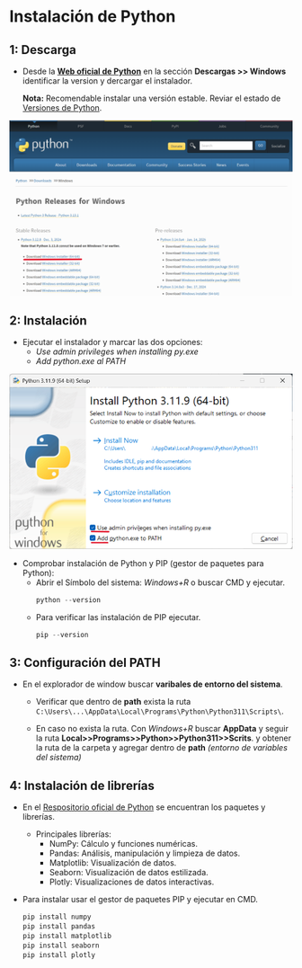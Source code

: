 # Instalación de Python

## 1: Descarga
* Desde la **[Web oficial de Python](https://www.python.org/)** en la sección **Descargas >> Windows** identificar la version y dercargar el instalador.

    **Nota:** Recomendable instalar una versión estable. Reviar el estado de [Versiones de Python](https://devguide.python.org/versions/).

![](./IMG/IMG_01.png)


## 2: Instalación
* Ejecutar el instalador y marcar las dos opciones:
    * *Use admin privileges when installing py.exe*
    * *Add python.exe al PATH*

![](./IMG/IMG_02.png)

* Comprobar instalación de Python y PIP (gestor de paquetes para Python):
    * Abrir el Símbolo del sistema: *Windows+R* o buscar CMD y ejecutar.
        ```python
        python --version
        ```
    * Para verificar las instalación de PIP ejecutar.
        ```python
        pip --version
        ```


## 3: Configuración del PATH

* En el explorador de window buscar **varibales de entorno del sistema**.
    * Verificar que dentro de **path** exista la ruta ```C:\Users\...\AppData\Local\Programs\Python\Python311\Scripts\```.

    * En caso no exista la ruta. Con *Windows+R* buscar **AppData** y seguir  la ruta **Local>>Programs>>Python>>Python311>>Scrits**. y obtener la ruta de la carpeta y agregar dentro de **path** *(entorno de variables del sistema)*


## 4: Instalación de librerías
* En el [Respositorio oficial de Python](https://pypi.org/) se encuentran los paquetes y librerías.
    * Principales librerías:
        * NumPy: Cálculo y funciones numéricas.
        * Pandas: Análisis, manipulación y limpieza de datos.
        * Matplotlib: Visualización de datos.
        * Seaborn: Visualización de datos estilizada.
        * Plotly: Visualizaciones de datos interactivas.

* Para instalar usar el gestor de paquetes PIP y ejecutar en CMD.
    ```python
    pip install numpy
    pip install pandas
    pip install matplotlib
    pip install seaborn
    pip install plotly
    ```
